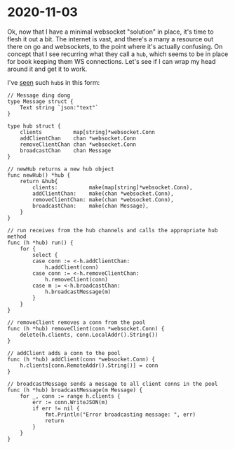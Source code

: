 # 2020-11-03

Ok, now that I have a minimal websocket "solution" in place, it's time to flesh it out a bit. The internet is vast, and there's a many a resource out there on go and websockets, to the point where it's actually confusing.
On concept that I see recurring what they call a `hub`, which seems to be in place for book keeping them WS connections. Let's see if I can wrap my head around it and get it to work.

I've [seen](https://github.com/stinkyfingers/chat/blob/master/server/main.go) such `hub`s in this form:

```golang
// Message ding dong
type Message struct {
	Text string `json:"text"`
}

type hub struct {
	clients          map[string]*websocket.Conn
	addClientChan    chan *websocket.Conn
	removeClientChan chan *websocket.Conn
	broadcastChan    chan Message
}

// newHub returns a new hub object
func newHub() *hub {
	return &hub{
		clients:          make(map[string]*websocket.Conn),
		addClientChan:    make(chan *websocket.Conn),
		removeClientChan: make(chan *websocket.Conn),
		broadcastChan:    make(chan Message),
	}
}

// run receives from the hub channels and calls the appropriate hub method
func (h *hub) run() {
	for {
		select {
		case conn := <-h.addClientChan:
			h.addClient(conn)
		case conn := <-h.removeClientChan:
			h.removeClient(conn)
		case m := <-h.broadcastChan:
			h.broadcastMessage(m)
		}
	}
}

// removeClient removes a conn from the pool
func (h *hub) removeClient(conn *websocket.Conn) {
	delete(h.clients, conn.LocalAddr().String())
}

// addClient adds a conn to the pool
func (h *hub) addClient(conn *websocket.Conn) {
	h.clients[conn.RemoteAddr().String()] = conn
}

// broadcastMessage sends a message to all client conns in the pool
func (h *hub) broadcastMessage(m Message) {
	for _, conn := range h.clients {
		err := conn.WriteJSON(m)
		if err != nil {
			fmt.Println("Error broadcasting message: ", err)
			return
		}
	}
}
```
